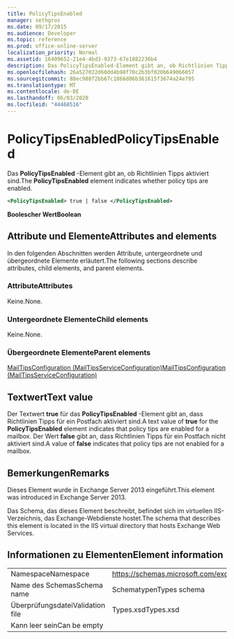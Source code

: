 ```yaml
---
title: PolicyTipsEnabled
manager: sethgros
ms.date: 09/17/2015
ms.audience: Developer
ms.topic: reference
ms.prod: office-online-server
localization_priority: Normal
ms.assetid: 16409652-21e4-4bd3-9373-67e1882236b4
description: Das PolicyTipsEnabled-Element gibt an, ob Richtlinien Tipps aktiviert sind.
ms.openlocfilehash: 26a527022d60dd4b98f70c2b3bf020b649066057
ms.sourcegitcommit: 88ec988f2bb67c1866d06b361615f3674a24e795
ms.translationtype: MT
ms.contentlocale: de-DE
ms.lasthandoff: 06/03/2020
ms.locfileid: "44468516"
---
```

# <a name="policytipsenabled"></a><span data-ttu-id="9ddd3-103">PolicyTipsEnabled</span><span class="sxs-lookup"><span data-stu-id="9ddd3-103">PolicyTipsEnabled</span></span>

<span data-ttu-id="9ddd3-104">Das **PolicyTipsEnabled** -Element gibt an, ob Richtlinien Tipps aktiviert sind.</span><span class="sxs-lookup"><span data-stu-id="9ddd3-104">The **PolicyTipsEnabled** element indicates whether policy tips are enabled.</span></span> 
  
```XML
<PolicyTipsEnabled> true | false </PolicyTipsEnabled>
```

 <span data-ttu-id="9ddd3-105">**Boolescher Wert**</span><span class="sxs-lookup"><span data-stu-id="9ddd3-105">**Boolean**</span></span>
## <a name="attributes-and-elements"></a><span data-ttu-id="9ddd3-106">Attribute und Elemente</span><span class="sxs-lookup"><span data-stu-id="9ddd3-106">Attributes and elements</span></span>

<span data-ttu-id="9ddd3-107">In den folgenden Abschnitten werden Attribute, untergeordnete und übergeordnete Elemente erläutert.</span><span class="sxs-lookup"><span data-stu-id="9ddd3-107">The following sections describe attributes, child elements, and parent elements.</span></span>
  
### <a name="attributes"></a><span data-ttu-id="9ddd3-108">Attribute</span><span class="sxs-lookup"><span data-stu-id="9ddd3-108">Attributes</span></span>

<span data-ttu-id="9ddd3-109">Keine.</span><span class="sxs-lookup"><span data-stu-id="9ddd3-109">None.</span></span>
  
### <a name="child-elements"></a><span data-ttu-id="9ddd3-110">Untergeordnete Elemente</span><span class="sxs-lookup"><span data-stu-id="9ddd3-110">Child elements</span></span>

<span data-ttu-id="9ddd3-111">Keine.</span><span class="sxs-lookup"><span data-stu-id="9ddd3-111">None.</span></span>
  
### <a name="parent-elements"></a><span data-ttu-id="9ddd3-112">Übergeordnete Elemente</span><span class="sxs-lookup"><span data-stu-id="9ddd3-112">Parent elements</span></span>

[<span data-ttu-id="9ddd3-113">MailTipsConfiguration (MailTipsServiceConfiguration)</span><span class="sxs-lookup"><span data-stu-id="9ddd3-113">MailTipsConfiguration (MailTipsServiceConfiguration)</span></span>](mailtipsconfiguration-mailtipsserviceconfiguration.md)
  
## <a name="text-value"></a><span data-ttu-id="9ddd3-114">Textwert</span><span class="sxs-lookup"><span data-stu-id="9ddd3-114">Text value</span></span>

<span data-ttu-id="9ddd3-115">Der Textwert **true** für das **PolicyTipsEnabled** -Element gibt an, dass Richtlinien Tipps für ein Postfach aktiviert sind.</span><span class="sxs-lookup"><span data-stu-id="9ddd3-115">A text value of **true** for the **PolicyTipsEnabled** element indicates that policy tips are enabled for a mailbox.</span></span> <span data-ttu-id="9ddd3-116">Der Wert **false** gibt an, dass Richtlinien Tipps für ein Postfach nicht aktiviert sind.</span><span class="sxs-lookup"><span data-stu-id="9ddd3-116">A value of **false** indicates that policy tips are not enabled for a mailbox.</span></span> 
  
## <a name="remarks"></a><span data-ttu-id="9ddd3-117">Bemerkungen</span><span class="sxs-lookup"><span data-stu-id="9ddd3-117">Remarks</span></span>

<span data-ttu-id="9ddd3-118">Dieses Element wurde in Exchange Server 2013 eingeführt.</span><span class="sxs-lookup"><span data-stu-id="9ddd3-118">This element was introduced in Exchange Server 2013.</span></span>
  
<span data-ttu-id="9ddd3-119">Das Schema, das dieses Element beschreibt, befindet sich im virtuellen IIS-Verzeichnis, das Exchange-Webdienste hostet.</span><span class="sxs-lookup"><span data-stu-id="9ddd3-119">The schema that describes this element is located in the IIS virtual directory that hosts Exchange Web Services.</span></span>
  
## <a name="element-information"></a><span data-ttu-id="9ddd3-120">Informationen zu Elementen</span><span class="sxs-lookup"><span data-stu-id="9ddd3-120">Element information</span></span>

|||
|:-----|:-----|
|<span data-ttu-id="9ddd3-121">Namespace</span><span class="sxs-lookup"><span data-stu-id="9ddd3-121">Namespace</span></span>  <br/> |https://schemas.microsoft.com/exchange/services/2006/types  <br/> |
|<span data-ttu-id="9ddd3-122">Name des Schemas</span><span class="sxs-lookup"><span data-stu-id="9ddd3-122">Schema name</span></span>  <br/> |<span data-ttu-id="9ddd3-123">Schematypen</span><span class="sxs-lookup"><span data-stu-id="9ddd3-123">Types schema</span></span>  <br/> |
|<span data-ttu-id="9ddd3-124">Überprüfungsdatei</span><span class="sxs-lookup"><span data-stu-id="9ddd3-124">Validation file</span></span>  <br/> |<span data-ttu-id="9ddd3-125">Types.xsd</span><span class="sxs-lookup"><span data-stu-id="9ddd3-125">Types.xsd</span></span>  <br/> |
|<span data-ttu-id="9ddd3-126">Kann leer sein</span><span class="sxs-lookup"><span data-stu-id="9ddd3-126">Can be empty</span></span>  <br/> ||
   

